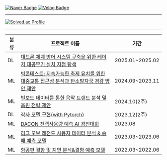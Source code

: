 <!--
**yeji4268/yeji4268** is a ✨ _special_ ✨ repository because its `README.md` (this file) appears on your GitHub profile.

Here are some ideas to get you started:

- 🔭 I’m currently working on ...
- 🌱 I’m currently learning ...
- 👯 I’m looking to collaborate on ...
- 🤔 I’m looking for help with ...
- 💬 Ask me about ...
- 📫 How to reach me: ...
- 😄 Pronouns: ...
- ⚡ Fun fact: ...
-->

[![Naver Badge](https://img.shields.io/badge/Naver-03C75A?style=flat-square&logo=Naver&logoColor=white&link=mailto:yeji4268@naver.com)](mailto:yeji4268@naver.com)  [![Velog Badge](https://img.shields.io/badge/Velog-20C997?style=flat-square&logo=Velog&logoColor=white&link=https://velog.io/@yeji4268/posts)](https://velog.io/@yeji4268/posts)<br>

---
[![Solved.ac Profile](http://mazassumnida.wtf/api/v2/generate_badge?boj=yeji4268)](https://solved.ac/yeji4268/)

---
|분류|프로젝트 이름|기간|
|---|---|---|
|DL|[대드론 체계 방어 시스템 구축을 위한 레이저 대공무기 설치 지점 탐색](https://github.com/HWDFinalProject/ADDS)|2025.01~2025.02|
|ML|[빅콘테스트: 지속가능한 축제 유치를 위한 대중교통 접근성 분석과 탄소발자국 경감 방안 제안](https://github.com/2024Bigcontest-DA/DA/tree/yeji)|2024.09~2023.11|
|ML|[빌보드 데이터를 통한 음악 트렌드 분석 및 음원 전략 제안](https://github.com/BTSnextalbumproject/project/tree/kimyeji)|2024.10(2주)|
|DL|[작사 모델 구현(with Pytorch)](https://github.com/yeji4268/LyricsGenerator)|2023.12(2주)|
|ML|[DACON 전력사용량 예측 AI 경진대회](https://github.com/2023dacon/Power-usage-Prediction)|2023.08|
|ML|[리그 오브 레전드 사용자 데이터 분석 & 승패 예측 모델](https://github.com/yeji4268/BigData/tree/main/%EB%A6%AC%EA%B7%B8%EC%98%A4%EB%B8%8C%EB%A0%88%EC%A0%84%EB%93%9C%20%EB%B6%84%EC%84%9D)|2023.03~2023.06|
|ML|[항공편 결항 및 지연 분석&결항 예측 모델](https://github.com/yeji4268/BigData/tree/main/%ED%95%AD%EA%B3%B5%ED%8E%B8%20%EA%B2%B0%ED%95%AD%20%EB%B0%8F%20%EC%A7%80%EC%97%B0%20%EB%B6%84%EC%84%9D)|2022.03~2022.06|


